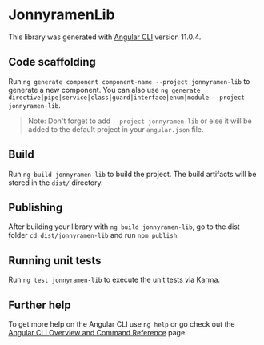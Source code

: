 # JonnyramenLib

This library was generated with [Angular CLI](https://github.com/angular/angular-cli) version 11.0.4.

## Code scaffolding

Run `ng generate component component-name --project jonnyramen-lib` to generate a new component. You can also use `ng generate directive|pipe|service|class|guard|interface|enum|module --project jonnyramen-lib`.
> Note: Don't forget to add `--project jonnyramen-lib` or else it will be added to the default project in your `angular.json` file. 

## Build

Run `ng build jonnyramen-lib` to build the project. The build artifacts will be stored in the `dist/` directory.

## Publishing

After building your library with `ng build jonnyramen-lib`, go to the dist folder `cd dist/jonnyramen-lib` and run `npm publish`.

## Running unit tests

Run `ng test jonnyramen-lib` to execute the unit tests via [Karma](https://karma-runner.github.io).

## Further help

To get more help on the Angular CLI use `ng help` or go check out the [Angular CLI Overview and Command Reference](https://angular.io/cli) page.
